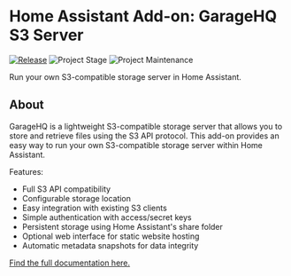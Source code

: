 # Home Assistant Add-on: GarageHQ S3 Server

[![Release][release-shield]][release] ![Project Stage][project-stage-shield] ![Project Maintenance][maintenance-shield]

Run your own S3-compatible storage server in Home Assistant.

## About

GarageHQ is a lightweight S3-compatible storage server that allows you to store and retrieve files using the S3 API protocol. This add-on provides an easy way to run your own S3-compatible storage server within Home Assistant.

Features:
- Full S3 API compatibility
- Configurable storage location
- Easy integration with existing S3 clients
- Simple authentication with access/secret keys
- Persistent storage using Home Assistant's share folder
- Optional web interface for static website hosting
- Automatic metadata snapshots for data integrity

[Find the full documentation here.](DOCS.md)

[release-shield]: https://img.shields.io/badge/version-v1.0.1-blue.svg
[release]: https://github.com/home-assistant/addons/tree/master/garagehq
[project-stage-shield]: https://img.shields.io/badge/project%20stage-production%20ready-brightgreen.svg
[maintenance-shield]: https://img.shields.io/maintenance/yes/2025.svg
